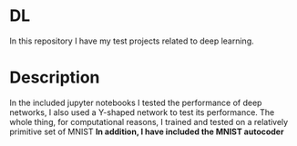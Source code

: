 # DL
In this repository I have my test projects related to deep learning. 
<h1>Description</h1>
In the included jupyter notebooks I tested the performance of deep networks, I also used a Y-shaped network to test its performance. 
The whole thing, for computational reasons, I trained and tested on a relatively primitive set of MNIST
<b>In addition, I have included the MNIST autocoder</b>
